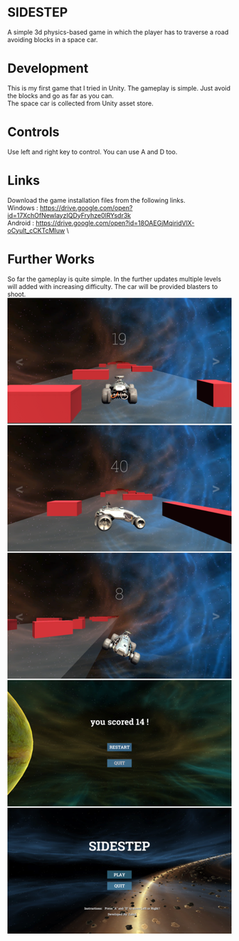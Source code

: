 # SIDESTEP
A simple 3d physics-based game in which the player has to traverse a road avoiding blocks in a space car.
# Development
This is my first game that I tried in Unity. The gameplay is simple. Just avoid the blocks and go as far as you can.\
The space car is collected from Unity asset store. 
# Controls
Use left and right key to control. You can use A and D too. 
# Links 
Download the game installation files from the following links. \
Windows : https://drive.google.com/open?id=17XchOfNewlayzIQDyFryhze0lRYsdr3k \
Android : https://drive.google.com/open?id=18OAEGjMqiridVlX-oCyult_cCKTcMIuw \ 
# Further Works 
So far the gameplay is quite simple. In the further updates multiple levels will added with increasing difficulty. The car will be provided blasters to shoot. 
![](https://github.com/Zedd1558/SIDESTEP/blob/master/Screenshot%20(56).png)
![](https://github.com/Zedd1558/SIDESTEP/blob/master/Screenshot%20(57).png)
![](https://github.com/Zedd1558/SIDESTEP/blob/master/Screenshot%20(58).png)
![](https://github.com/Zedd1558/SIDESTEP/blob/master/Screenshot%20(59).png)
![](https://github.com/Zedd1558/SIDESTEP/blob/master/Screenshot%20(60).png)
